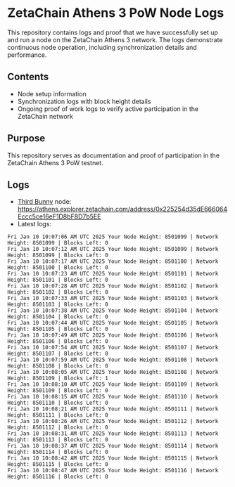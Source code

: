 # ZetaChain Athens 3 PoW Node Logs
This repository contains logs and proof that we have successfully set up and run a node on the ZetaChain Athens 3 network. The logs demonstrate continuous node operation, including synchronization details and performance.

## Contents
- Node setup information
- Synchronization logs with block height details
- Ongoing proof of work logs to verify active participation in the ZetaChain network

## Purpose
This repository serves as documentation and proof of participation in the ZetaChain Athens 3 PoW testnet.

## Logs

- [Third Bunny](https://thirdbunny.xyz/) node: https://athens.explorer.zetachain.com/address/0x225254d35dE666064Eccc5ce16eF1D8bF8D7b5EE
- Latest logs:
```
Fri Jan 10 10:07:06 AM UTC 2025 Your Node Height: 8501099 | Network Height: 8501099 | Blocks Left: 0
Fri Jan 10 10:07:12 AM UTC 2025 Your Node Height: 8501099 | Network Height: 8501099 | Blocks Left: 0
Fri Jan 10 10:07:17 AM UTC 2025 Your Node Height: 8501100 | Network Height: 8501100 | Blocks Left: 0
Fri Jan 10 10:07:23 AM UTC 2025 Your Node Height: 8501101 | Network Height: 8501101 | Blocks Left: 0
Fri Jan 10 10:07:28 AM UTC 2025 Your Node Height: 8501102 | Network Height: 8501102 | Blocks Left: 0
Fri Jan 10 10:07:33 AM UTC 2025 Your Node Height: 8501103 | Network Height: 8501103 | Blocks Left: 0
Fri Jan 10 10:07:38 AM UTC 2025 Your Node Height: 8501104 | Network Height: 8501104 | Blocks Left: 0
Fri Jan 10 10:07:44 AM UTC 2025 Your Node Height: 8501105 | Network Height: 8501105 | Blocks Left: 0
Fri Jan 10 10:07:49 AM UTC 2025 Your Node Height: 8501106 | Network Height: 8501106 | Blocks Left: 0
Fri Jan 10 10:07:54 AM UTC 2025 Your Node Height: 8501107 | Network Height: 8501107 | Blocks Left: 0
Fri Jan 10 10:07:59 AM UTC 2025 Your Node Height: 8501108 | Network Height: 8501108 | Blocks Left: 0
Fri Jan 10 10:08:05 AM UTC 2025 Your Node Height: 8501108 | Network Height: 8501109 | Blocks Left: 1
Fri Jan 10 10:08:10 AM UTC 2025 Your Node Height: 8501109 | Network Height: 8501109 | Blocks Left: 0
Fri Jan 10 10:08:15 AM UTC 2025 Your Node Height: 8501110 | Network Height: 8501110 | Blocks Left: 0
Fri Jan 10 10:08:21 AM UTC 2025 Your Node Height: 8501111 | Network Height: 8501111 | Blocks Left: 0
Fri Jan 10 10:08:26 AM UTC 2025 Your Node Height: 8501112 | Network Height: 8501112 | Blocks Left: 0
Fri Jan 10 10:08:31 AM UTC 2025 Your Node Height: 8501113 | Network Height: 8501113 | Blocks Left: 0
Fri Jan 10 10:08:37 AM UTC 2025 Your Node Height: 8501114 | Network Height: 8501114 | Blocks Left: 0
Fri Jan 10 10:08:42 AM UTC 2025 Your Node Height: 8501115 | Network Height: 8501115 | Blocks Left: 0
Fri Jan 10 10:08:47 AM UTC 2025 Your Node Height: 8501116 | Network Height: 8501116 | Blocks Left: 0
```
